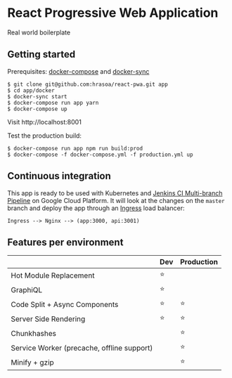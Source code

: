 # React Progressive Web Application

Real world boilerplate

## Getting started

Prerequisites: [docker-compose](https://docs.docker.com/compose/) and [docker-sync](http://docker-sync.io/)

    $ git clone git@github.com:hrasoa/react-pwa.git app
    $ cd app/docker
    $ docker-sync start
    $ docker-compose run app yarn
    $ docker-compose up

Visit http://localhost:8001

Test the production build:

    $ docker-compose run app npm run build:prod
    $ docker-compose -f docker-compose.yml -f production.yml up
     
## Continuous integration

This app is ready to be used with Kubernetes and [Jenkins CI Multi-branch Pipeline](https://jenkins.io/doc/book/pipeline/multibranch/) on Google Cloud Platform.
It will look at the changes on the ```master``` branch and deploy the app through an [Ingress](https://kubernetes.io/docs/concepts/services-networking/ingress/) load balancer:

```Ingress --> Nginx --> (app:3000, api:3001)```

    
## Features per environment

| | Dev | Production
--- | --- | ---
Hot Module Replacement | :star: |
GraphiQL | :star: |
Code Split + Async Components | :star: | :star:
Server Side Rendering | :star: | :star:
Chunkhashes | | :star:
Service Worker (precache, offline support) | | :star:
Minify + gzip | | :star:
